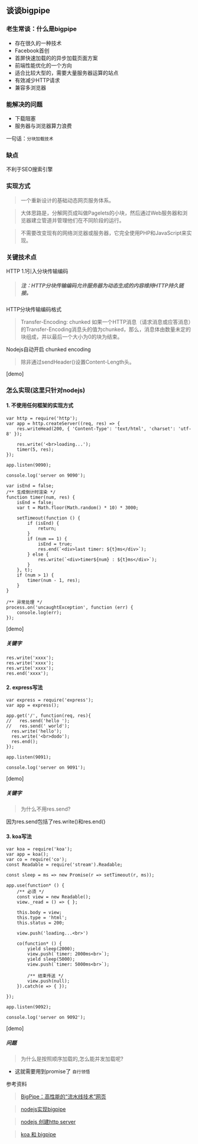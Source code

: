 ## 谈谈bigpipe

### 老生常谈：什么是bigpipe

+ 存在很久的一种技术
+ Facebook首创
+ 首屏快速加载的的异步加载页面方案
+ 前端性能优化的一个方向
+ 适合比较大型的，需要大量服务器运算的站点
+ 有效减少HTTP请求
+ 兼容多浏览器

### 能解决的问题
+ 下载阻塞
+ 服务器与浏览器算力浪费

一句话：`分块加载技术`

### 缺点
不利于SEO搜索引擎

### 实现方式
> 一个重新设计的基础动态网页服务体系。

> 大体思路是，分解网页成叫做Pagelets的小块，然后通过Web服务器和浏览器建立管道并管理他们在不同阶段的运行。

> 不需要改变现有的网络浏览器或服务器，它完全使用PHP和JavaScript来实现。

### 关键技术点
HTTP 1.1引入分块传输编码
> ##### 注：HTTP分块传输编码允许服务器为动态生成的内容维持HTTP持久链接。

HTTP分块传输编码格式
> Transfer-Encoding: chunked
如果一个HTTP消息（请求消息或应答消息）的Transfer-Encoding消息头的值为chunked，那么，消息体由数量未定的块组成，并以最后一个大小为0的块为结束。

Nodejs自动开启 chunked encoding
>除非通过sendHeader()设置Content-Length头。



[demo]

### 怎么实现(这里只针对nodejs)
#### 1. 不使用任何框架的实现方式
    
    var http = require('http');
    var app = http.createServer((req, res) => {
        res.writeHead(200, { 'Content-Type': 'text/html', 'charset': 'utf-8' });
    
        res.write('<br>loading...');
        timer(5, res);
    });

    app.listen(9090);
    
    console.log('server on 9090');
    
    var isEnd = false;
    /** 生成倒计时渲染 */
    function timer(num, res) {
        isEnd = false;
        var t = Math.floor(Math.random() * 10) * 3000;
    
        setTimeout(function () {
            if (isEnd) {
                return;
            }
            if (num == 1) {
                isEnd = true;
                res.end(`<div>last timer: ${t}ms</div>`);
            } else {
                res.write(`<div>timer${num} : ${t}ms</div>`);
            }
        }, t);
        if (num > 1) {
            timer(num - 1, res);
        }
    }
    
    /** 异常处理 */
    process.on('uncaughtException', function (err) {
        console.log(err);
    });
    
[demo]

##### 关键字
    res.write('xxxx');
    res.write('xxxx');
    res.write('xxxx');
    res.end('xxxx');
#### 2. express写法
    var express = require('express');
    var app = express();

    app.get('/', function(req, res){
    //   res.send('hello ');
    //   res.send(' world');
      res.write('hello');
      res.write('<br>dodo');
      res.end();
    });
    
    app.listen(9091);
    
    console.log('server on 9091');
    
[demo]
##### 关键字
> 为什么不用res.send?

因为res.send包括了res.write()和res.end()

#### 3. koa写法
    var koa = require('koa');
    var app = koa();
    var co = require('co');
    const Readable = require('stream').Readable;
    
    const sleep = ms => new Promise(r => setTimeout(r, ms));
    
    app.use(function* () {
        /** 必须 */
        const view = new Readable();
        view._read = () => { };
    
        this.body = view;
        this.type = 'html';
        this.status = 200;
    
        view.push('loading...<br>')
    
        co(function* () {
            yield sleep(2000);
            view.push(`timer: 2000ms<br>`);
            yield sleep(5000);
            view.push(`timer: 5000ms<br>`);
            
            /** 结束传送 */
            view.push(null);
        }).catch(e => { });
    
    });
    
    app.listen(9092);
    
    console.log('server on 9092');
[demo]

##### 问题
> 为什么是按照顺序加载的,怎么能并发加载呢?

+ 这就需要用到promise了 `自行领悟`

参考资料
> [BigPipe：高性能的“流水线技术”网页](https://isux.tencent.com/bigpipe-pipelining-web-pages-for-high-performance.html)

> [nodejs实现bigpipe](https://yuguo.us/weblog/bigpipe-in-nodejs/)

> [nodejs 创建http server](http://blog.csdn.net/swingboard/article/details/43229895)

> [koa 和 bigpipe](http://tech.dianwoda.com/2016/10/26/big-pipe-web-page-rendering-acceleration/)